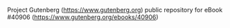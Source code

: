 Project Gutenberg (https://www.gutenberg.org) public repository for eBook #40906 (https://www.gutenberg.org/ebooks/40906)
